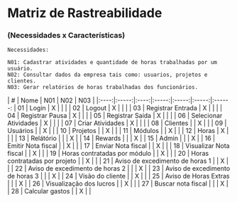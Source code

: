 # Matriz de Rastreabilidade
### (Necessidades x Características)

    Necessidades:

    N01: Cadastrar atividades e quantidade de horas trabalhadas por um usuário.
    N02: Consultar dados da empresa tais como: usuarios, projetos e clientes.
    N03: Gerar relatórios de horas trabalhadas dos funcionários.

| # | Nome | N01 | N02 | N03 |
|:----:|:-----:|:----:|:-----:|:-----:|:-----:|:------:
| 01 | Login | X | | |
| 02 | Logout | X | | |
| 03 | Registrar Entrada | X | | |
| 04 | Registrar Pausa | X | | |
| 05 | Registrar Saída | X | | |
| 06 | Selecionar Atividades | X | | |
| 07 | Criar Atividades | X | | |
| 08 | Clientes | | X | |
| 09 | Usuários  | | X | |
| 10 | Projetos | | X | |
| 11 | Módulos | | X | |
| 12 | Horas | X | | |
| 13 | Relátório | | | X |
| 14 | Rewards | | | X |
| 15 | Admin | | | X |
| 16 | Emitir Nota fiscal | | X | |
| 17 | Enviar Nota fiscal | | X | |
| 18 | Visualizar Nota fiscal | | X | |
| 19 | Horas contratadas por módulo | | X | |
| 20 | Horas contratadas por projeto | | X | |
| 21 | Aviso de excedimento de horas 1 | | X | |
| 22 | Aviso de excedimento de horas 2 | | | X |
| 23 | Aviso de excedimento de horas 3 | | | X |
| 24 | Visão do cliente | | X | |
| 25 | Aviso de Horas Extras | | | X |
| 26 | Visualização dos lucros | | X | |
| 27 | Buscar nota fiscal |  | | X |
| 28 | Calcular gastos | | X | |